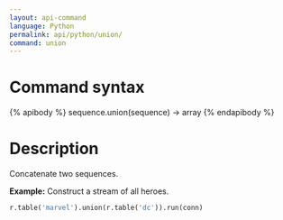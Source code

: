 ```yaml
---
layout: api-command
language: Python
permalink: api/python/union/
command: union
---
```


# Command syntax #

{% apibody %}
sequence.union(sequence) &rarr; array
{% endapibody %}

# Description #

Concatenate two sequences.

__Example:__ Construct a stream of all heroes.

```py
r.table('marvel').union(r.table('dc')).run(conn)
```

